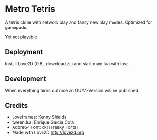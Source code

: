 Metro Tetris
============

A tetris clone with network play and fancy new play modes.
Optimized for gamepads.

Yet not playable

Deployment
----------

Install Löve2D (0.8), download zip and start main.lua with love.

Development
-----------

When everything turns out nice an OUYA-Version will be published

Credits
-------

- Loveframes: Kenny Shields
- tween.lua: Enrique Garcia Cota
- Adore64 Font: ck! [Freeky Fonts]
- Made with Löve2D http://love2d.org
